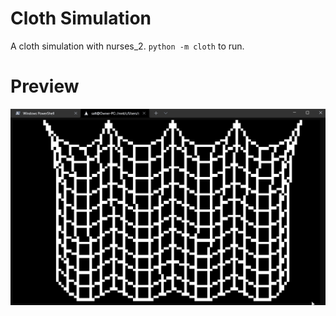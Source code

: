 # Cloth Simulation

A cloth simulation with nurses_2. `python -m cloth` to run.

# Preview
![Cloth Preview](../../preview_images/cloth_preview.gif)
